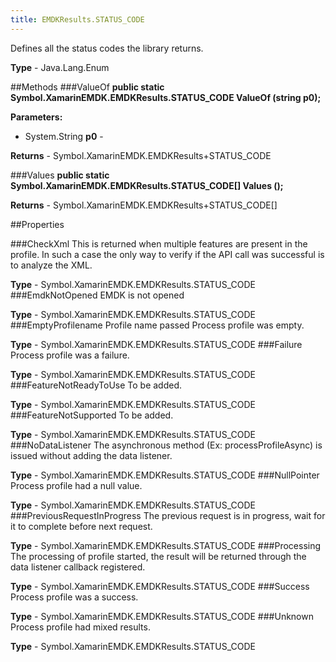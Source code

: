 ```yaml
---
title: EMDKResults.STATUS_CODE
---
```

Defines all the status codes the library returns.

**Type** - Java.Lang.Enum

##Methods
###ValueOf
**public static Symbol.XamarinEMDK.EMDKResults.STATUS_CODE ValueOf (string p0);**


        

**Parameters:** 

* System.String **p0** - 
        

**Returns** - Symbol.XamarinEMDK.EMDKResults+STATUS_CODE

###Values
**public static Symbol.XamarinEMDK.EMDKResults.STATUS_CODE[] Values ();**


        


**Returns** - Symbol.XamarinEMDK.EMDKResults+STATUS_CODE[]

##Properties

###CheckXml
This is returned when multiple features are present in the profile. In such a case the only way to verify if the API call was successful is to analyze the XML.

**Type** - Symbol.XamarinEMDK.EMDKResults.STATUS_CODE
###EmdkNotOpened
EMDK is not opened

**Type** - Symbol.XamarinEMDK.EMDKResults.STATUS_CODE
###EmptyProfilename
Profile name passed Process profile was empty.

**Type** - Symbol.XamarinEMDK.EMDKResults.STATUS_CODE
###Failure
 Process profile was a failure.

**Type** - Symbol.XamarinEMDK.EMDKResults.STATUS_CODE
###FeatureNotReadyToUse
To be added.

**Type** - Symbol.XamarinEMDK.EMDKResults.STATUS_CODE
###FeatureNotSupported
To be added.

**Type** - Symbol.XamarinEMDK.EMDKResults.STATUS_CODE
###NoDataListener
The asynchronous method (Ex: processProfileAsync) is issued without adding the data listener.

**Type** - Symbol.XamarinEMDK.EMDKResults.STATUS_CODE
###NullPointer
Process profile had a null value.

**Type** - Symbol.XamarinEMDK.EMDKResults.STATUS_CODE
###PreviousRequestInProgress
The previous request is in progress, wait for it to complete before next request.

**Type** - Symbol.XamarinEMDK.EMDKResults.STATUS_CODE
###Processing
The processing of profile started, the result will be returned through the data listener callback registered.

**Type** - Symbol.XamarinEMDK.EMDKResults.STATUS_CODE
###Success
Process profile was a success.

**Type** - Symbol.XamarinEMDK.EMDKResults.STATUS_CODE
###Unknown
Process profile had mixed results.

**Type** - Symbol.XamarinEMDK.EMDKResults.STATUS_CODE


